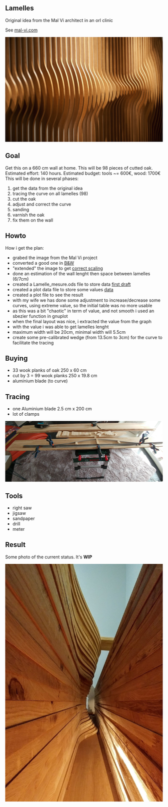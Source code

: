 ## Lamelles

Original idea from the Mal Vi architect in an orl clinic

See [mal-vi.com](http://www.mal-vi.com/what/orl-clinic)

![source](https://github.com/aginies/projet_lamelles/blob/master/source/general_idea.jpg)

## Goal

Get this on a 660 cm wall at home. This will be 98 pieces of cutted oak.
Estimated effort: 140 hours. Estimated budget: tools ~= 600€, wood: 1700€
This will be done in several phases:
1. get the data from the original idea
2. tracing the curve on all lamelles (98)
3. cut the oak
4. adjust and correct the curve
5. sanding
6. varnish the oak
7. fix them on the wall

## Howto

How i get the plan:

* grabed the image from the Mal Vi project 
* converted a good one in [B&W](source/original_wall_BW.jpg)
* "extended" the image to get [correct scaling](source/original_wall_BW_extended.jpg)
* done an estimation of the wall lenght then space between lamelles (6/7cm)
* created a Lamelle_mesure.ods file to store data [first draft](Lamelle_mesure.ods)
* created a plot data file to store some values [data](data.dat)
* created a plot file to see the result
* with my wife we has done some adjustment to increase/decrease some curves, using extreme value, so the initial table was no more usable
* as this was a bit "chaotic" in term of value, and not smooth i used an sbezier function in gnuplot
* when the final layout was nice, i extracted the value from the graph
* with the value i was able to get lamelles lenght
* maximum width will be 20cm, minimal width will 5.5cm
* create some pre-calibrated wedge (from 13.5cm to 3cm) for the curve to facilitate the tracing


## Buying 

* 33 wook planks of oak 250 x 60 cm
* cut by 3 = 99 wook planks 250 x 19.8 cm
* aluminium blade (to curve)

## Tracing

* one Aluminium blade 2.5 cm x 200 cm
* lot of clamps

![tracing](https://github.com/aginies/projet_lamelles/blob/master/images/tracing.jpg)

## Tools

* right saw
* jigsaw
* sandpaper
* drill
* meter

## Result

Some photo of the current status. It's **WIP**

![result](https://github.com/aginies/projet_lamelles/blob/master/images/result_02.jpg)


